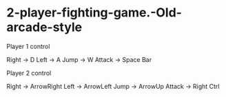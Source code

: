 # 2-player-fighting-game.-Old-arcade-style

Player 1 control

Right -> D
Left -> A
Jump -> W
Attack -> Space Bar

Player 2 control

Right -> ArrowRight
Left -> ArrowLeft
Jump -> ArrowUp
Attack -> Right Ctrl
